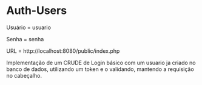 ﻿# Auth-Users
 Usuário = usuario
 
 Senha = senha
 
 URL = http://localhost:8080/public/index.php

 Implementação de um CRUDE de Login básico com um usuario ja criado no banco de dados,
 utilizando um token e o validando, mantendo a requisição no cabeçalho.
 
